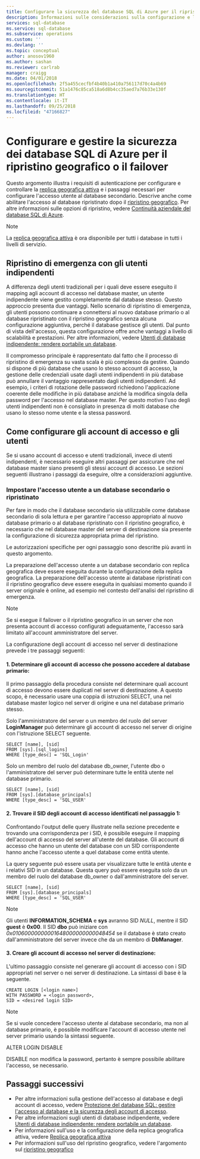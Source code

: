 ```yaml
---
title: Configurare la sicurezza del database SQL di Azure per il ripristino di emergenza | Documentazione Microsoft
description: Informazioni sulle considerazioni sulla configurazione e la gestione della sicurezza dopo il ripristino di un database o il failover in un server secondario.
services: sql-database
ms.service: sql-database
ms.subservice: operations
ms.custom: ''
ms.devlang: ''
ms.topic: conceptual
author: anosov1960
ms.author: sashan
ms.reviewer: carlrab
manager: craigg
ms.date: 04/01/2018
ms.openlocfilehash: 2f5a455cecfbf4b40b1a410a756117d70c4a4b69
ms.sourcegitcommit: 51a1476c85ca518a6d8b4cc35aed7a76b33e130f
ms.translationtype: HT
ms.contentlocale: it-IT
ms.lasthandoff: 09/25/2018
ms.locfileid: "47166827"
---
```

# <a name="configure-and-manage-azure-sql-database-security-for-geo-restore-or-failover"></a>Configurare e gestire la sicurezza dei database SQL di Azure per il ripristino geografico o il failover 

Questo argomento illustra i requisiti di autenticazione per configurare e controllare la [replica geografica attiva](sql-database-geo-replication-overview.md) e i passaggi necessari per configurare l'accesso utente al database secondario. Descrive anche come abilitare l'accesso al database ripristinato dopo il [ripristino geografico](sql-database-recovery-using-backups.md#geo-restore). Per altre informazioni sulle opzioni di ripristino, vedere [Continuità aziendale del database SQL di Azure](sql-database-business-continuity.md).

> [!NOTE]
> La [replica geografica attiva](sql-database-geo-replication-overview.md) è ora disponibile per tutti i database in tutti i livelli di servizio.
>  

## <a name="disaster-recovery-with-contained-users"></a>Ripristino di emergenza con gli utenti indipendenti
A differenza degli utenti tradizionali per i quali deve essere eseguito il mapping agli account di accesso nel database master, un utente indipendente viene gestito completamente dal database stesso. Questo approccio presenta due vantaggi. Nello scenario di ripristino di emergenza, gli utenti possono continuare a connettersi al nuovo database primario o al database ripristinato con il ripristino geografico senza alcuna configurazione aggiuntiva, perché il database gestisce gli utenti. Dal punto di vista dell'accesso, questa configurazione offre anche vantaggi a livello di scalabilità e prestazioni. Per altre informazioni, vedere [Utenti di database indipendente: rendere portabile un database](https://msdn.microsoft.com/library/ff929188.aspx). 

Il compromesso principale è rappresentato dal fatto che il processo di ripristino di emergenza su vasta scala è più complesso da gestire. Quando si dispone di più database che usano lo stesso account di accesso, la gestione delle credenziali usate dagli utenti indipendenti in più database può annullare il vantaggio rappresentato dagli utenti indipendenti. Ad esempio, i criteri di rotazione delle password richiedono l'applicazione coerente delle modifiche in più database anziché la modifica singola della password per l'accesso nel database master. Per questo motivo l'uso degli utenti indipendenti non è consigliato in presenza di molti database che usano lo stesso nome utente e la stessa password. 

## <a name="how-to-configure-logins-and-users"></a>Come configurare gli account di accesso e gli utenti
Se si usano account di accesso e utenti tradizionali, invece di utenti indipendenti, è necessario eseguire altri passaggi per assicurare che nel database master siano presenti gli stessi account di accesso. Le sezioni seguenti illustrano i passaggi da eseguire, oltre a considerazioni aggiuntive.

### <a name="set-up-user-access-to-a-secondary-or-recovered-database"></a>Impostare l'accesso utente a un database secondario o ripristinato
Per fare in modo che il database secondario sia utilizzabile come database secondario di sola lettura e per garantire l'accesso appropriato al nuovo database primario o al database ripristinato con il ripristino geografico, è necessario che nel database master del server di destinazione sia presente la configurazione di sicurezza appropriata prima del ripristino.

Le autorizzazioni specifiche per ogni passaggio sono descritte più avanti in questo argomento.

La preparazione dell'accesso utente a un database secondario con replica geografica deve essere eseguita durante la configurazione della replica geografica. La preparazione dell'accesso utente ai database ripristinati con il ripristino geografico deve essere eseguita in qualsiasi momento quando il server originale è online, ad esempio nel contesto dell'analisi del ripristino di emergenza.

> [!NOTE]
> Se si esegue il failover o il ripristino geografico in un server che non presenta account di accesso configurati adeguatamente, l'accesso sarà limitato all'account amministratore del server.
> 
> 

La configurazione degli account di accesso nel server di destinazione prevede i tre passaggi seguenti:

#### <a name="1-determine-logins-with-access-to-the-primary-database"></a>1. Determinare gli account di accesso che possono accedere al database primario:
Il primo passaggio della procedura consiste nel determinare quali account di accesso devono essere duplicati nel server di destinazione. A questo scopo, è necessario usare una coppia di istruzioni SELECT, una nel database master logico nel server di origine e una nel database primario stesso.

Solo l'amministratore del server o un membro del ruolo del server **LoginManager** può determinare gli account di accesso nel server di origine con l'istruzione SELECT seguente. 

    SELECT [name], [sid] 
    FROM [sys].[sql_logins] 
    WHERE [type_desc] = 'SQL_Login'

Solo un membro del ruolo del database db_owner, l'utente dbo o l'amministratore del server può determinare tutte le entità utente nel database primario.

    SELECT [name], [sid]
    FROM [sys].[database_principals]
    WHERE [type_desc] = 'SQL_USER'

#### <a name="2-find-the-sid-for-the-logins-identified-in-step-1"></a>2. Trovare il SID degli account di accesso identificati nel passaggio 1:
Confrontando l'output delle query illustrate nella sezione precedente e trovando una corrispondenza per i SID, è possibile eseguire il mapping dell'account di accesso del server all'utente del database. Gli account di accesso che hanno un utente del database con un SID corrispondente hanno anche l'accesso utente a quel database come entità utente. 

La query seguente può essere usata per visualizzare tutte le entità utente e i relativi SID in un database. Questa query può essere eseguita solo da un membro del ruolo del database db_owner o dall'amministratore del server.

    SELECT [name], [sid]
    FROM [sys].[database_principals]
    WHERE [type_desc] = 'SQL_USER'

> [!NOTE]
> Gli utenti **INFORMATION_SCHEMA** e **sys** avranno SID *NULL*, mentre il SID **guest** è **0x00**. Il SID **dbo** può iniziare con *0x01060000000001648000000000048454* se il database è stato creato dall'amministratore del server invece che da un membro di **DbManager**.
> 
> 

#### <a name="3-create-the-logins-on-the-target-server"></a>3. Creare gli account di accesso nel server di destinazione:
L'ultimo passaggio consiste nel generare gli account di accesso con i SID appropriati nel server o nei server di destinazione. La sintassi di base è la seguente.

    CREATE LOGIN [<login name>]
    WITH PASSWORD = <login password>,
    SID = <desired login SID>

> [!NOTE]
> Se si vuole concedere l'accesso utente al database secondario, ma non al database primario, è possibile modificare l'account di accesso utente nel server primario usando la sintassi seguente.
> 
> ALTER LOGIN <login name> DISABLE
> 
> DISABLE non modifica la password, pertanto è sempre possibile abilitare l'accesso, se necessario.
> 
> 

## <a name="next-steps"></a>Passaggi successivi
* Per altre informazioni sulla gestione dell'accesso al database e degli account di accesso, vedere [Protezione del database SQL: gestire l'accesso al database e la sicurezza degli account di accesso](sql-database-manage-logins.md).
* Per altre informazioni sugli utenti di database indipendente, vedere [Utenti di database indipendente: rendere portabile un database](https://msdn.microsoft.com/library/ff929188.aspx).
* Per informazioni sull'uso e la configurazione della replica geografica attiva, vedere [Replica geografica attiva](sql-database-geo-replication-overview.md)
* Per informazioni sull'uso del ripristino geografico, vedere l'argomento sul [ripristino geografico](sql-database-recovery-using-backups.md#geo-restore)

